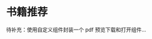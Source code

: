<!-- @include: basic.md#statement -->

# 书籍推荐

待补充：使用自定义组件封装一个 pdf 预览下载和打开组件...

<!-- @include: basic.md#comment -->
